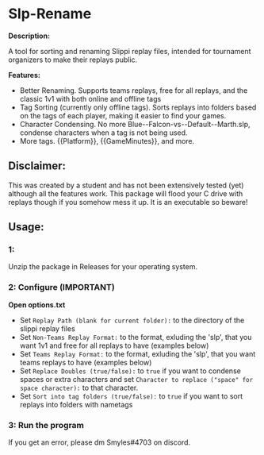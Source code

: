 # Slp-Rename
**Description:**

A tool for sorting and renaming Slippi replay files, intended for tournament organizers to make their replays public.

**Features:**
- Better Renaming. Supports teams replays, free for all replays, and the classic 1v1 with both online and offline tags
- Tag Sorting (currently only offline tags). Sorts replays into folders based on the tags of each player, making it easier to find your games.
- Character Condensing. No more Blue--Falcon-vs--Default--Marth.slp, condense characters when a tag is not being used.
- More tags. {{Platform}}, {{GameMinutes}}, and more.

## Disclaimer:

This was created by a student and has not been extensively tested (yet) although all the features work. This package will flood your C drive with replays though if you somehow mess it up. It is an executable so beware!

## Usage:
### 1:
Unzip the package in Releases for your operating system.

### 2: Configure (IMPORTANT)
**Open options.txt**
- Set ``Replay Path (blank for current folder):`` to the directory of the slippi replay files
- Set ``Non-Teams Replay Format:`` to the format, exluding the 'slp', that you want 1v1 and free for all replays to have (examples below)
- Set ``Teams Replay Format:`` to the format, exluding the 'slp', that you want teams replays to have (examples below)
- Set ``Replace Doubles (true/false):`` to ``true`` if you want to condense spaces or extra characters and set ``Character to replace ("space" for space character):`` to that character.
- Set ``Sort into tag folders (true/false):`` to ``true`` if you want to sort replays into folders with nametags

### 3: Run the program
If you get an error, please dm Smyles#4703 on discord.
